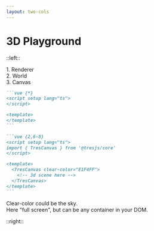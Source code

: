 ```yaml
---
layout: two-cols
---
```


# 3D Playground

::left::

<div class="text-sm baseColor opacity-40">1. Renderer</div>
<div class="text-xl baseColor opacity-60">2. World</div>
<div class="text-3xl baseColor">3. Canvas</div>

````md magic-move {lines: true}
```vue {*}
<script setup lang="ts">
</script>

<template>
</template>
```

```vue {2,6-8}
<script setup lang="ts">
import { TresCanvas } from '@tresjs/core'
</script>

<template>
  <TresCanvas clear-color="E1F4FF">
    <!-- 3d scene here -->
  </TresCanvas>
</template>
```
````

<div v-click="1">
  Clear-color could be the sky.
</div>

<div v-click="1">
  Here "full screen", but can be any container in your DOM.
</div>

::right::

<BrowserWrapper max-height>
  <div class="h-full h-full bg-[#E1F4FF]" v-click="1"></div>
</BrowserWrapper>
